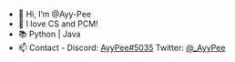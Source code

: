 - 👋 Hi, I’m @Ayy-Pee
- 👀 I love CS and PCM!
- 📚 Python | Java
- 📫 Contact - Discord: [AyyPee#5035](https://discord.com/users/932145282236424192)  Twitter: [@_AyyPee](https://twitter.com/_AyyPee)

<!---
Ayy-Pee/Ayy-Pee is a ✨ special ✨ repository because its `README.md` (this file) appears on your GitHub profile.
You can click the Preview link to take a look at your changes.
--->

